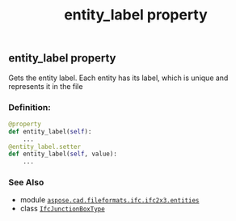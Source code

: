 ﻿---
title: entity_label property
second_title: Aspose.CAD for Python via .NET API References
description: 
type: docs
weight: 70
url: /python-net/aspose.cad.fileformats.ifc.ifc2x3.entities/ifcjunctionboxtype/entity_label/
is_root: false
---

## entity_label property


Gets the entity label.
Each entity has its label, which is unique and represents it in the file
### Definition:
```python
@property
def entity_label(self):
    ...
@entity_label.setter
def entity_label(self, value):
    ...
```

### See Also
* module [`aspose.cad.fileformats.ifc.ifc2x3.entities`](../../)
* class [`IfcJunctionBoxType`](/cad/python-net/aspose.cad.fileformats.ifc.ifc2x3.entities/ifcjunctionboxtype)
